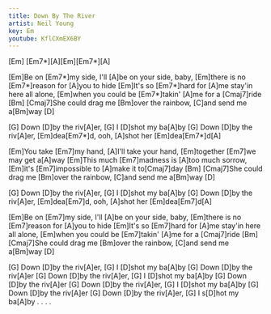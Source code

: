```yaml
---
title: Down By The River
artist: Neil Young
key: Em
youtube: KflCXmEX6BY
---
```


[Em] [Em7*][A][Em][Em7*][A]

[Em]Be on [Em7*]my side, I'll [A]be on your side, baby, [Em]there is no [Em7*]reason for [A]you to hide
[Em]It's so [Em7*]hard for [A]me stay'in here all alone, [Em]when you could be [Em7*]takin' [A]me for a [Cmaj7]ride [Bm]
[Cmaj7]She could drag me [Bm]over the rainbow, [C]and send me a[Bm]way [D]

[G]  Down [D]by the riv[A]er, [G]  I [D]shot my ba[A]by
[G]  Down [D]by the riv[A]er, [Em]dea[Em7*]d, ooh, [A]shot her [Em]dea[Em7*]d[A]

[Em]You take [Em7]my hand, [A]I'll take your hand, [Em]together [Em7]we may get a[A]way
[Em]This much [Em7]madness is [A]too much sorrow, [Em]it's [Em7]impossible to [A]make it to[Cmaj7]day [Bm]
[Cmaj7]She could drag me [Bm]over the rainbow, [C]and send me a[Bm]way [D]

[G]   Down [D]by the riv[A]er, [G]  I [D]shot my ba[A]by
[G]  Down [D]by the riv[A]er, [Em]dea[Em7]d, ooh, [A]shot her [Em]dea[Em7]d[A]

[Em]Be on [Em7]my side, I'll [A]be on your side, baby, [Em]there is no [Em7]reason for [A]you to hide
[Em]It's so [Em7]hard for [A]me stay'in here all alone, [Em]when you could be [Em7]takin' [A]me for a [Cmaj7]ride [Bm]
[Cmaj7]She could drag me [Bm]over the rainbow, [C]and send me a[Bm]way [D]

[G]  Down [D]by the riv[A]er, [G]  I [D]shot my ba[A]by
[G]  Down [D]by the riv[A]er
[G]  Down [D]by the riv[A]er, [G]  I [D]shot my ba[A]by
[G]  Down [D]by the riv[A]er
[G]  Down [D]by the riv[A]er, [G]  I [D]shot my ba[A]by
[G]  Down [D]by the riv[A]er
[G]  Down [D]by the riv[A]er, [G]  I s[D]hot my ba[A]by . . . .
